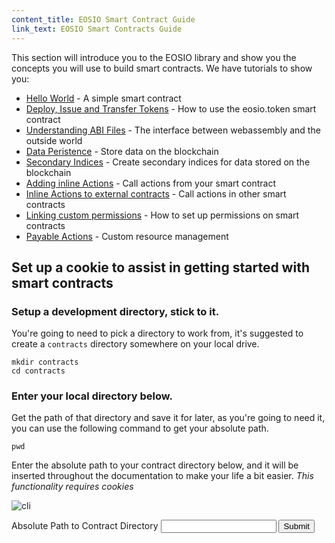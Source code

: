 ```yaml
---
content_title: EOSIO Smart Contract Guide
link_text: EOSIO Smart Contracts Guide
---
```


This section will introduce you to the EOSIO library and show you the concepts you will use to build smart contracts. We have tutorials to show you:

* [Hello World](10_hello-world.md) - A simple smart contract
* [Deploy, Issue and Transfer Tokens](20_deploy-issue-and-transfer-tokens.md) - How to use the eosio.token smart contract
* [Understanding ABI Files](30_understanding-ABI-files.md) - The interface between webassembly and the outside world
* [Data Peristence](40_data-persistence.md) - Store data on the blockchain
* [Secondary Indices](50_secondary-indices.md) - Create secondary indices for data stored on the blockchain
* [Adding inline Actions](60_adding-inline-actions.md) - Call actions from your smart contract
* [Inline Actions to external contracts](70_inline-action-to-external-contract.md) - Call actions in other smart contracts
* [Linking custom permissions](80_linking-custom-permission.md) - How to set up permissions on smart contracts
* [Payable Actions](90_payable-actions.md) - Custom resource management




## Set up a cookie to assist in getting started with smart contracts

### Setup a development directory, stick to it.
You're going to need to pick a directory to work from, it's suggested to create a `contracts` directory somewhere on your local drive.
```shell
mkdir contracts
cd contracts
```

### Enter your local directory below.
Get the path of that directory and save it for later, as you're going to need it, you can use the following command to get your absolute path.
```
pwd
```

Enter the absolute path to your contract directory below, and it will be inserted throughout the documentation to make your life a bit easier. _This functionality requires cookies_

![cli](../images/cli_2.2.2.gif)

<div class="eosio-helper-box">
    <form id="CONTRACTS_DIR">
        <label>Absolute Path to Contract Directory</label>
        <input class="helper-cookie" name="CONTRACTS_DIR" type="text" />
        <input type="submit" />
        <span></span>
    </form>
</div>
